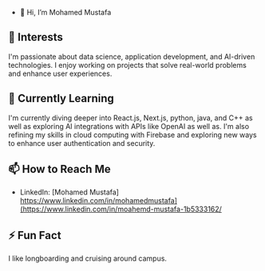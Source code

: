 - 👋 Hi, I’m Mohamed Mustafa
  
## 👀 Interests
I'm passionate about data science, application development, and AI-driven technologies. I enjoy working on projects that solve real-world problems and enhance user experiences.

## 🌱 Currently Learning
I'm currently diving deeper into React.js, Next.js, python, java, and C++ as well as exploring AI integrations with APIs like OpenAI as well as. I'm also refining my skills in cloud computing with Firebase and exploring new ways to enhance user authentication and security.

## 📫 How to Reach Me
- LinkedIn: [Mohamed Mustafa] https://www.linkedin.com/in/mohamedmustafa](https://www.linkedin.com/in/moahemd-mustafa-1b5333162/

## ⚡ Fun Fact
I like longboarding and cruising around campus.
